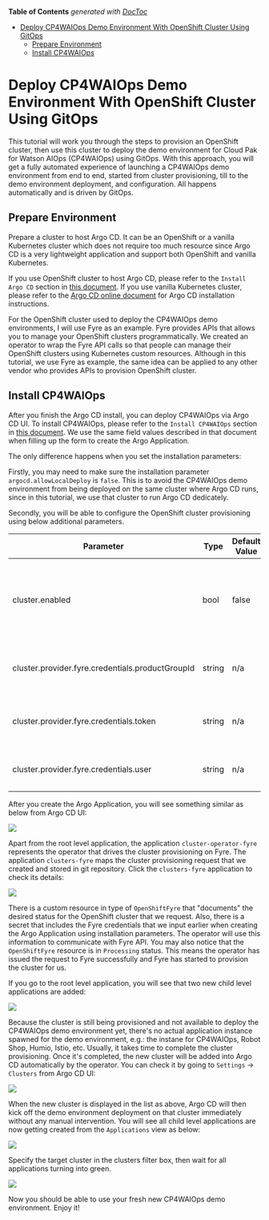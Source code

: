 <!-- START doctoc generated TOC please keep comment here to allow auto update -->
<!-- DON'T EDIT THIS SECTION, INSTEAD RE-RUN doctoc TO UPDATE -->
**Table of Contents**  *generated with [DocToc](https://github.com/thlorenz/doctoc)*

- [Deploy CP4WAIOps Demo Environment With OpenShift Cluster Using GitOps](#deploy-cp4waiops-demo-environment-with-openshift-cluster-using-gitops)
  - [Prepare Environment](#prepare-environment)
  - [Install CP4WAIOps](#install-cp4waiops)

<!-- END doctoc generated TOC please keep comment here to allow auto update -->

# Deploy CP4WAIOps Demo Environment With OpenShift Cluster Using GitOps

This tutorial will work you through the steps to provision an OpenShift cluster, then use this cluster to deploy the demo environment for Cloud Pak for Watson AIOps (CP4WAIOps) using GitOps. With this approach, you will get a fully automated experience of launching a CP4WAIOps demo environment from end to end, started from cluster provisioning, till to the demo environment deployment, and configuration. All happens automatically and is driven by GitOps.

## Prepare Environment

Prepare a cluster to host Argo CD. It can be an OpenShift or a vanilla Kubernetes cluster which does not require too much resource since Argo CD is a very lightweight application and support both OpenShift and vanilla Kubernetes.

If you use OpenShift cluster to host Argo CD, please refer to the `Install Argo CD` section in [this document](gitops-deploy-cp4waiops-demo.md). If you use vanilla Kubernetes cluster, please refer to the [Argo CD online document](https://argo-cd.readthedocs.io/en/stable/getting_started/) for Argo CD installation instructions.

For the OpenShift cluster used to deploy the CP4WAIOps demo environments, I will use Fyre as an example. Fyre provides APIs that allows you to manage your OpenShift clusters programmatically. We created an operator to wrap the Fyre API calls so that people can manage their OpenShift clusters using Kubernetes custom resources. Although in this tutorial, we use Fyre as example, the same idea can be applied to any other vendor who provides APIs to provision OpenShift cluster.

## Install CP4WAIOps

After you finish the Argo CD install, you can deploy CP4WAIOps via Argo CD UI. To install CP4WAIOps, please refer to the `Install CP4WAIOps` section in [this document](gitops-deploy-cp4waiops-demo.md). We use the same field values described in that document when filling up the form to create the Argo Application.

The only difference happens when you set the installation parameters:

Firstly, you may need to make sure the installation parameter `argocd.allowLocalDeploy` is `false`. This is to avoid the CP4WAIOps demo environment from being deployed on the same cluster where Argo CD runs, since in this tutorial, we use that cluster to run Argo CD dedicately.

Secondly, you will be able to configure the OpenShift cluster provisioning using below additional parameters.

| Parameter                                        | Type   | Default Value | Description 
| ------------------------------------------------ |--------|---------------|-----------------------------------
| cluster.enabled                                  | bool   | false         | Specify whether or not to provision a cluster before install CP4WAIOps.
| cluster.provider.fyre.credentials.productGroupId | string | n/a           | Fyre product group id required when calling Fyre API
| cluster.provider.fyre.credentials.token          | string | n/a           | Fyre user token required when calling Fyre API
| cluster.provider.fyre.credentials.user           | string | n/a           | Fyre user id required when calling Fyre API

After you create the Argo Application, you will see something similar as below from Argo CD UI:

![](images/23-apps-provision-cluster.png)

Apart from the root level application, the application `cluster-operator-fyre` represents the operator that drives the cluster provisioning on Fyre. The application `clusters-fyre` maps the cluster provisioning request that we created and stored in git repository. Click the `clusters-fyre` application to check its details:

![](images/24-cluster-provision-request.png)

There is a custom resource in type of `OpenShiftFyre` that "documents" the desired status for the OpenShift cluster that we request. Also, there is a secret that includes the Fyre credentials that we input earlier when creating the Argo Application using installation parameters. The operator will use this information to communicate with Fyre API. You may also notice that the `OpenShiftFyre` resource is in `Processing` status. This means the operator has issued the request to Fyre successfully and Fyre has started to provision the cluster for us.

If you go to the root level application, you will see that two new child level applications are added:

![](images/25-appsets-cluster-provision.png)

Because the cluster is still being provisioned and not available to deploy the CP4WAIOps demo environment yet, there's no actual application instance spawned for the demo environment, e.g.: the instane for CP4WAIOps, Robot Shop, Humio, Istio, etc. Usually, it takes time to complete the cluster provisioning. Once it's completed, the new cluster will be added into Argo CD automatically by the operator. You can check it by going to `Settings` -> `Clusters` from Argo CD UI:

![](images/26-cluster-auto-added.png)

When the new cluster is displayed in the list as above, Argo CD will then kick off the demo environment deployment on that cluster immediately without any manual intervention. You will see all child level applications are now getting created from the `Applications` view as below:

![](images/27-deploy-appsets.png)

Specify the target cluster in the clusters filter box, then wait for all applications turning into green.

![](images/28-install-complete.png)

Now you should be able to use your fresh new CP4WAIOps demo environment. Enjoy it!
